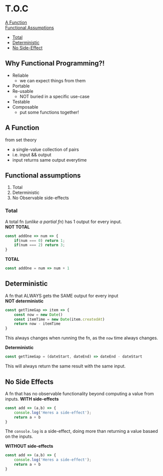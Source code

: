 # T.O.C
[A Function](#a-function)  
[Functional Assumptions](#functional-assumptions)
- [Total](#total)
- [Deterministic](#deterministic)
- [No Side-Effect](#no-side-effects)


## Why Functional Programming?!  
- Reliable  
  - we can expect things from them
- Portable
- Re-usable
  - NOT buried in a specific use-case
- Testable
- Composable
  - put some functions together!
 
## A Function 
from set theory
- a single-value collection of pairs
- i.e. input && output
- input returns same output everytime

## Functional assumptions
1. Total
2. Deterministic
3. No Observable side-effects

### Total
A total fn (_unlike a partial fn_) has 1 output for every input.  
**NOT TOTAL**  
```js
const addOne => num => {
	if(num === 0) return 1;
	if(num === 2) return 3;
}
```

**TOTAL**  
```js
const addOne = num => num + 1
```

## Deterministic  
A fn that ALWAYS gets the SAME output for every input  
**NOT deterministic**  
```js
const getTimeGap => item => {
	const now = new Date()
	const itemTime = new Date(item.createdAt)
	return now - itemTime 
}
```
This always changes when running the fn, as the `now` time always changes.

**Deterministic**  
```js
const getTimeGap = (dateStart, dateEnd) => dateEnd - dateStart
```
This will always return the same result with the same input.

## No Side Effects
A fn that has no observable functionality beyond computing a value from inputs.
**WITH side-effects**  
```js
const add => (a,b) => {
	console.log('Heres a side-effect');
	return a + b
}
```
The `console.log` is a side-effect, doing more than returning a value basaed on the inputs.

**WITHOUT side-effects**  
```js
const add => (a,b) => {
	console.log('Heres a side-effect');
	return a + b
}
```
